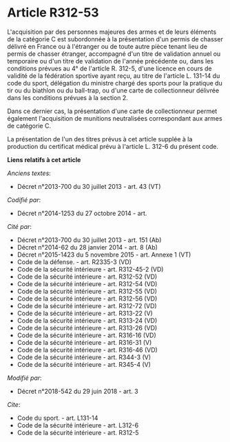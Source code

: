 # Article R312-53

L'acquisition par des personnes majeures des armes et de leurs éléments de la catégorie C est subordonnée à la présentation
d'un permis de chasser délivré en France ou à l'étranger ou de toute autre pièce tenant lieu de permis de chasser étranger,
accompagné d'un titre de validation annuel ou temporaire ou d'un titre de validation de l'année précédente ou, dans les
conditions prévues au 4° de l'article R. 312-5, d'une licence en cours de validité de la fédération sportive ayant reçu, au
titre de l'article L. 131-14 du code du sport, délégation du ministre chargé des sports pour la pratique du tir ou du
biathlon ou du ball-trap, ou d'une carte de collectionneur délivrée dans les conditions prévues à la section 2. 

Dans ce dernier cas, la présentation d'une carte de collectionneur permet également l'acquisition de munitions neutralisées
correspondant aux armes de catégorie C. 

La présentation de l'un des titres prévus à cet article supplée à la production du certificat médical prévu à l'article L.
312-6 du présent code.

**Liens relatifs à cet article**

_Anciens textes_:

  - Décret n°2013-700 du 30 juillet 2013 - art. 43 (VT)

_Codifié par_:

  - Décret n°2014-1253 du 27 octobre 2014 - art.

_Cité par_:

  - Décret n°2013-700 du 30 juillet 2013 - art. 151 (Ab)
  - Décret n°2014-62 du 28 janvier 2014 - art. 8 (Ab)
  - Décret n°2015-1423 du 5 novembre 2015 - art. Annexe 1 (VT)
  - Code de la défense. - art. R2335-3 (VD)
  - Code de la sécurité intérieure - art. R312-45-2 (VD)
  - Code de la sécurité intérieure - art. R312-52 (VD)
  - Code de la sécurité intérieure - art. R312-54 (VD)
  - Code de la sécurité intérieure - art. R312-55 (VD)
  - Code de la sécurité intérieure - art. R312-56 (VD)
  - Code de la sécurité intérieure - art. R312-72 (VD)
  - Code de la sécurité intérieure - art. R313-22 (V)
  - Code de la sécurité intérieure - art. R313-24 (VD)
  - Code de la sécurité intérieure - art. R313-26 (VD)
  - Code de la sécurité intérieure - art. R316-16 (VD)
  - Code de la sécurité intérieure - art. R316-31 (V)
  - Code de la sécurité intérieure - art. R316-46 (VD)
  - Code de la sécurité intérieure - art. R344-3 (V)
  - Code de la sécurité intérieure - art. R345-4 (V)

_Modifié par_:

  - Décret n°2018-542 du 29 juin 2018 - art. 3

_Cite_:

  - Code du sport. - art. L131-14
  - Code de la sécurité intérieure - art. L312-6
  - Code de la sécurité intérieure - art. R312-5
